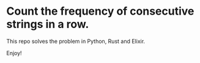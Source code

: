 # Count the frequency of consecutive strings in a row.

This repo solves the problem in Python, Rust and Elixir. 

Enjoy!